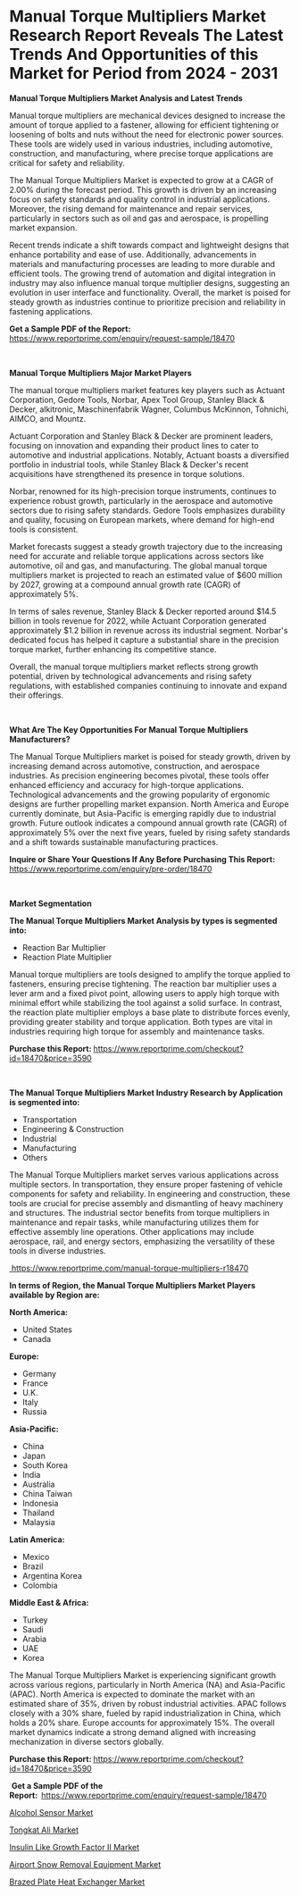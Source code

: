 <p><h1>Manual Torque Multipliers Market Research Report Reveals The Latest Trends And Opportunities of this Market for Period from 2024 - 2031</h1></p><p><strong>Manual Torque Multipliers Market Analysis and Latest Trends</strong></p>
<p><p>Manual torque multipliers are mechanical devices designed to increase the amount of torque applied to a fastener, allowing for efficient tightening or loosening of bolts and nuts without the need for electronic power sources. These tools are widely used in various industries, including automotive, construction, and manufacturing, where precise torque applications are critical for safety and reliability.</p><p>The Manual Torque Multipliers Market is expected to grow at a CAGR of 2.00% during the forecast period. This growth is driven by an increasing focus on safety standards and quality control in industrial applications. Moreover, the rising demand for maintenance and repair services, particularly in sectors such as oil and gas and aerospace, is propelling market expansion.</p><p>Recent trends indicate a shift towards compact and lightweight designs that enhance portability and ease of use. Additionally, advancements in materials and manufacturing processes are leading to more durable and efficient tools. The growing trend of automation and digital integration in industry may also influence manual torque multiplier designs, suggesting an evolution in user interface and functionality. Overall, the market is poised for steady growth as industries continue to prioritize precision and reliability in fastening applications.</p></p>
<p><strong>Get a Sample PDF of the Report:&nbsp;</strong> <a href="https://www.reportprime.com/enquiry/request-sample/18470?utm_campaign=63&utm_medium=2&utm_source=Github&utm_content=ia&utm_term=21112024&utm_id=manual-torque-multipliers">https://www.reportprime.com/enquiry/request-sample/18470</a></p>
<p>&nbsp;</p>
<p><strong>Manual Torque Multipliers Major Market Players</strong></p>
<p><p>The manual torque multipliers market features key players such as Actuant Corporation, Gedore Tools, Norbar, Apex Tool Group, Stanley Black & Decker, alkitronic, Maschinenfabrik Wagner, Columbus McKinnon, Tohnichi, AIMCO, and Mountz. </p><p>Actuant Corporation and Stanley Black & Decker are prominent leaders, focusing on innovation and expanding their product lines to cater to automotive and industrial applications. Notably, Actuant boasts a diversified portfolio in industrial tools, while Stanley Black & Decker's recent acquisitions have strengthened its presence in torque solutions.</p><p>Norbar, renowned for its high-precision torque instruments, continues to experience robust growth, particularly in the aerospace and automotive sectors due to rising safety standards. Gedore Tools emphasizes durability and quality, focusing on European markets, where demand for high-end tools is consistent.</p><p>Market forecasts suggest a steady growth trajectory due to the increasing need for accurate and reliable torque applications across sectors like automotive, oil and gas, and manufacturing. The global manual torque multipliers market is projected to reach an estimated value of $600 million by 2027, growing at a compound annual growth rate (CAGR) of approximately 5%.</p><p>In terms of sales revenue, Stanley Black & Decker reported around $14.5 billion in tools revenue for 2022, while Actuant Corporation generated approximately $1.2 billion in revenue across its industrial segment. Norbar's dedicated focus has helped it capture a substantial share in the precision torque market, further enhancing its competitive stance.</p><p>Overall, the manual torque multipliers market reflects strong growth potential, driven by technological advancements and rising safety regulations, with established companies continuing to innovate and expand their offerings.</p></p>
<p>&nbsp;</p>
<p><strong>What Are The Key Opportunities For Manual Torque Multipliers Manufacturers?</strong></p>
<p><p>The Manual Torque Multipliers market is poised for steady growth, driven by increasing demand across automotive, construction, and aerospace industries. As precision engineering becomes pivotal, these tools offer enhanced efficiency and accuracy for high-torque applications. Technological advancements and the growing popularity of ergonomic designs are further propelling market expansion. North America and Europe currently dominate, but Asia-Pacific is emerging rapidly due to industrial growth. Future outlook indicates a compound annual growth rate (CAGR) of approximately 5% over the next five years, fueled by rising safety standards and a shift towards sustainable manufacturing practices.</p></p>
<p><strong>Inquire or Share Your Questions If Any Before Purchasing This Report:</strong> <a href="https://www.reportprime.com/enquiry/pre-order/18470?utm_campaign=63&utm_medium=2&utm_source=Github&utm_content=ia&utm_term=21112024&utm_id=manual-torque-multipliers">https://www.reportprime.com/enquiry/pre-order/18470</a></p>
<p>&nbsp;</p>
<p><strong>Market Segmentation</strong></p>
<p><strong>The Manual Torque Multipliers Market Analysis by types is segmented into:</strong></p>
<p><ul><li>Reaction Bar Multiplier</li><li>Reaction Plate Multiplier</li></ul></p>
<p><p>Manual torque multipliers are tools designed to amplify the torque applied to fasteners, ensuring precise tightening. The reaction bar multiplier uses a lever arm and a fixed pivot point, allowing users to apply high torque with minimal effort while stabilizing the tool against a solid surface. In contrast, the reaction plate multiplier employs a base plate to distribute forces evenly, providing greater stability and torque application. Both types are vital in industries requiring high torque for assembly and maintenance tasks.</p></p>
<p><strong>Purchase this Report:&nbsp;</strong><a href="https://www.reportprime.com/checkout?id=18470&price=3590&utm_campaign=63&utm_medium=2&utm_source=Github&utm_content=ia&utm_term=21112024&utm_id=manual-torque-multipliers">https://www.reportprime.com/checkout?id=18470&price=3590</a></p>
<p>&nbsp;</p>
<p><strong>The Manual Torque Multipliers Market Industry Research by Application is segmented into:</strong></p>
<p><ul><li>Transportation</li><li>Engineering & Construction</li><li>Industrial</li><li>Manufacturing</li><li>Others</li></ul></p>
<p><p>The Manual Torque Multipliers market serves various applications across multiple sectors. In transportation, they ensure proper fastening of vehicle components for safety and reliability. In engineering and construction, these tools are crucial for precise assembly and dismantling of heavy machinery and structures. The industrial sector benefits from torque multipliers in maintenance and repair tasks, while manufacturing utilizes them for effective assembly line operations. Other applications may include aerospace, rail, and energy sectors, emphasizing the versatility of these tools in diverse industries.</p></p>
<p><a href="https://www.reportprime.com/manual-torque-multipliers-r18470?utm_campaign=63&utm_medium=2&utm_source=Github&utm_content=ia&utm_term=21112024&utm_id=manual-torque-multipliers">&nbsp;https://www.reportprime.com/manual-torque-multipliers-r18470</a></p>
<p><strong>In terms of Region, the Manual Torque Multipliers Market Players available by Region are:</strong></p>
<p>
    <p> <strong> North America: </strong>
        <ul>
            <li>United States</li>
            <li>Canada</li>
        </ul>
        </p> 
    <p> <strong> Europe: </strong>
        <ul>
            <li>Germany</li>
            <li>France</li>
            <li>U.K.</li>
            <li>Italy</li>
            <li>Russia</li>
        </ul>
        </p> 
    <p> <strong> Asia-Pacific: </strong>
        <ul>
            <li>China</li>
            <li>Japan</li>
            <li>South Korea</li>
            <li>India</li>
            <li>Australia</li>
            <li>China Taiwan</li>
            <li>Indonesia</li>
            <li>Thailand</li>
            <li>Malaysia</li>
        </ul>
        </p> 
    <p> <strong> Latin America: </strong>
        <ul>
            <li>Mexico</li>
            <li>Brazil</li>
            <li>Argentina Korea</li>
            <li>Colombia</li>
        </ul>
        </p> 
    <p> <strong> Middle East & Africa: </strong>
        <ul>
            <li>Turkey</li>
            <li>Saudi</li>
            <li>Arabia</li>
            <li>UAE</li>
            <li>Korea</li>
        </ul>
    </p>
    </p>
<p><p>The Manual Torque Multipliers Market is experiencing significant growth across various regions, particularly in North America (NA) and Asia-Pacific (APAC). North America is expected to dominate the market with an estimated share of 35%, driven by robust industrial activities. APAC follows closely with a 30% share, fueled by rapid industrialization in China, which holds a 20% share. Europe accounts for approximately 15%. The overall market dynamics indicate a strong demand aligned with increasing mechanization in diverse sectors globally.</p></p>
<p><strong>Purchase this Report: </strong><a href="https://www.reportprime.com/checkout?id=18470&price=3590&utm_campaign=63&utm_medium=2&utm_source=Github&utm_content=ia&utm_term=21112024&utm_id=manual-torque-multipliers">https://www.reportprime.com/checkout?id=18470&price=3590</a></p>
<p>&nbsp;<strong>Get a Sample PDF of the Report:&nbsp;&nbsp;</strong><a href="https://www.reportprime.com/enquiry/request-sample/18470?utm_campaign=63&utm_medium=2&utm_source=Github&utm_content=ia&utm_term=21112024&utm_id=manual-torque-multipliers">https://www.reportprime.com/enquiry/request-sample/18470</a></p>
<p><strong></strong></p>
<p><p><a href="https://www.linkedin.com/pulse/alcohol-sensor-market2024-2031-industry-insights-investment-3neqc?utm_campaign=63&utm_medium=2&utm_source=Github&utm_content=ia&utm_term=21112024&utm_id=manual-torque-multipliers">Alcohol Sensor Market</a></p><p><a href="https://issuu.com/reportprime-2/docs/tongkat-ali-market-size-2030.pptx_a7777ca8e708f3?utm_campaign=63&utm_medium=2&utm_source=Github&utm_content=ia&utm_term=21112024&utm_id=manual-torque-multipliers">Tongkat Ali Market</a></p><p><a href="https://issuu.com/reportprime-2/docs/insulin-like-growth-factor-ii-marke_8a9343eea9f91b?utm_campaign=63&utm_medium=2&utm_source=Github&utm_content=ia&utm_term=21112024&utm_id=manual-torque-multipliers">Insulin Like Growth Factor II Market</a></p><p><a href="https://www.linkedin.com/pulse/airport-snow-removal-equipment-ecosystem-mapping-innovation-yv54e?utm_campaign=63&utm_medium=2&utm_source=Github&utm_content=ia&utm_term=21112024&utm_id=manual-torque-multipliers">Airport Snow Removal Equipment Market</a></p><p><a href="https://github.com/JubayerMia832/Market-Research-Report-List-1/blob/main/brazed-plate-heat-exchanger-market.md?utm_campaign=63&utm_medium=2&utm_source=Github&utm_content=ia&utm_term=21112024&utm_id=manual-torque-multipliers">Brazed Plate Heat Exchanger Market</a></p></p>